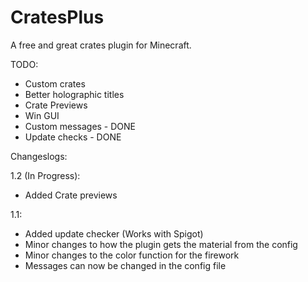 CratesPlus
=====================

A free and great crates plugin for Minecraft.


TODO:
 - Custom crates
 - Better holographic titles
 - Crate Previews
 - Win GUI
 - Custom messages - DONE
 - Update checks - DONE


Changeslogs:

1.2 (In Progress):
 - Added Crate previews

1.1:
 - Added update checker (Works with Spigot)
 - Minor changes to how the plugin gets the material from the config
 - Minor changes to the color function for the firework
 - Messages can now be changed in the config file